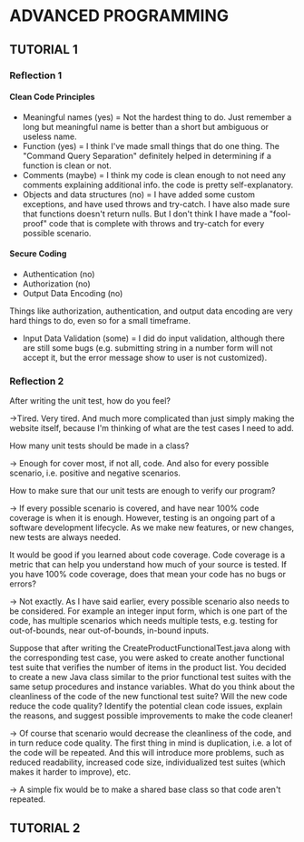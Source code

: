 # ADVANCED PROGRAMMING

## TUTORIAL 1

### Reflection 1

#### Clean Code Principles
- Meaningful names (yes) = Not the hardest thing to do. Just remember a long but meaningful name is better than a short but ambiguous or useless name.
- Function (yes) = I think I've made small things that do one thing. The "Command Query Separation" definitely helped in determining if a function is clean or not.
- Comments (maybe) = I think my code is clean enough to not need any comments explaining additional info. the code is pretty self-explanatory.
- Objects and data structures (no) = I have added some custom exceptions, and have used throws and try-catch. I have also made sure that functions doesn't return nulls. But I don't think I have made a "fool-proof" code that is complete with throws and try-catch for every possible scenario.

#### Secure Coding
- Authentication (no)
- Authorization (no)
- Output Data Encoding (no)
  
Things like authorization, authentication, and output data encoding are very hard things to do, even so for a small timeframe.

- Input Data Validation (some) = I did do input validation, although there are still some bugs (e.g. submitting string in a number form will not accept it, but the error message show to user is not customized).

### Reflection 2

After writing the unit test, how do you feel?   

->Tired. Very tired. And much more complicated than just simply making the website itself, because I'm thinking of what are the test cases I need to add.

How many unit tests should be made in a class?   

-> Enough for cover most, if not all, code. And also for every possible scenario, i.e. positive and negative scenarios.

How to make sure that our unit tests are enough to verify our program?  

-> If every possible scenario is covered, and have near 100% code coverage is when it is enough. However, testing is an ongoing part of a software development lifecycle. As we make new features, or new changes, new tests are always needed.

It would be good if you learned about code coverage. Code coverage is a metric that can help you understand how much of your source is tested. If you have 100% code coverage, does that mean your code has no bugs or errors?  

-> Not exactly. As I have said earlier, every possible scenario also needs to be considered. For example an integer input form, which is one part of the code, has multiple scenarios which needs multiple tests, e.g. testing for out-of-bounds, near out-of-bounds, in-bound inputs.

Suppose that after writing the CreateProductFunctionalTest.java along with the corresponding test case, you were asked to create another functional test suite that verifies the number of items in the product list. You decided to create a new Java class similar to the prior functional test suites with the same setup procedures and instance variables.
What do you think about the cleanliness of the code of the new functional test suite? Will the new code reduce the code quality?  Identify the potential clean code issues, explain the reasons, and suggest possible improvements to make the code cleaner!

-> Of course that scenario would decrease the cleanliness of the code, and in turn reduce code quality. The first thing in mind is duplication, i.e. a lot of the code will be repeated. And this will introduce more problems, such as reduced readability, increased code size, individualized test suites (which makes it harder to improve), etc.

-> A simple fix would be to make a shared base class so that code aren't repeated.

## TUTORIAL 2